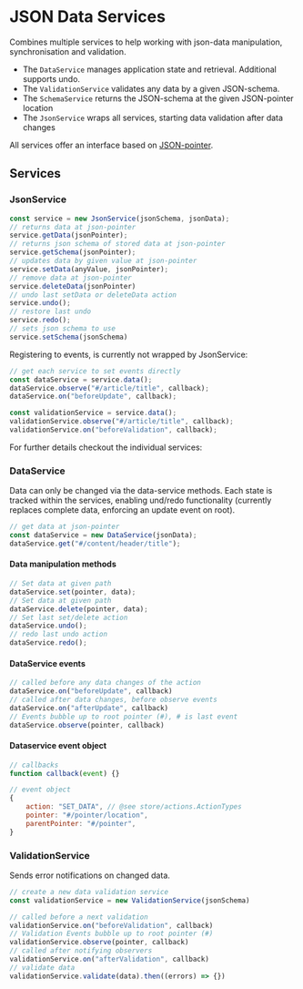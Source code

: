 # JSON Data Services

Combines multiple services to help working with json-data manipulation, synchronisation and validation.

- The `DataService` manages application state and retrieval. Additional supports undo.
- The `ValidationService` validates any data by a given JSON-schema.
- The `SchemaService` returns the JSON-schema at the given JSON-pointer location
- The `JsonService` wraps all services, starting data validation after data changes

All services offer an interface based on [JSON-pointer](https://tools.ietf.org/html/rfc6901).
 

## Services

### JsonService

```js
const service = new JsonService(jsonSchema, jsonData);
// returns data at json-pointer
service.getData(jsonPointer);
// returns json schema of stored data at json-pointer
service.getSchema(jsonPointer);
// updates data by given value at json-pointer
service.setData(anyValue, jsonPointer);
// remove data at json-pointer
service.deleteData(jsonPointer)
// undo last setData or deleteData action
service.undo();
// restore last undo
service.redo();
// sets json schema to use
service.setSchema(jsonSchema)
```

Registering to events, is currently not wrapped by JsonService:

```js
// get each service to set events directly
const dataService = service.data();
dataService.observe("#/article/title", callback);
dataService.on("beforeUpdate", callback);

const validationService = service.data();
validationService.observe("#/article/title", callback);
validationService.on("beforeValidation", callback);
```

For further details checkout the individual services:


### DataService

Data can only be changed via the data-service methods. Each state is tracked within the services, enabling und/redo functionality (currently replaces complete data, enforcing an update event on root).

```js
// get data at json-pointer
const dataService = new DataService(jsonData);
dataService.get("#/content/header/title");
```

#### Data manipulation methods

```js
// Set data at given path
dataService.set(pointer, data);
// Set data at given path
dataService.delete(pointer, data);
// Set last set/delete action
dataService.undo();
// redo last undo action
dataService.redo();
```

#### DataService events

```js
// called before any data changes of the action
dataService.on("beforeUpdate", callback)
// called after data changes, before observe events 
dataService.on("afterUpdate", callback) 
// Events bubble up to root pointer (#), # is last event
dataService.observe(pointer, callback) 
```


#### Dataservice event object

```js
// callbacks
function callback(event) {}
```

```js
// event object
{
    action: "SET_DATA", // @see store/actions.ActionTypes
    pointer: "#/pointer/location",
    parentPointer: "#/pointer",
}
```


### ValidationService

Sends error notifications on changed data.

```js
// create a new data validation service
const validationService = new ValidationService(jsonSchema)
```

```js
// called before a next validation
validationService.on("beforeValidation", callback)     
// Validation Events bubble up to root pointer (#)
validationService.observe(pointer, callback)   
// called after notifying observers 
validationService.on("afterValidation", callback)    
// validate data
validationService.validate(data).then((errors) => {})
```
